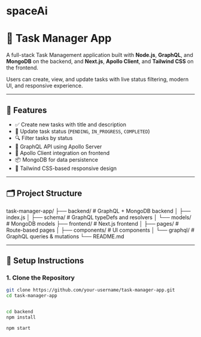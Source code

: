 # spaceAi

# 📝 Task Manager App

A full-stack Task Management application built with **Node.js**, **GraphQL**, and **MongoDB** on the backend, and **Next.js**, **Apollo Client**, and **Tailwind CSS** on the frontend.

Users can create, view, and update tasks with live status filtering, modern UI, and responsive experience.

---

## 📌 Features

- ✅ Create new tasks with title and description
- 🔄 Update task status (`PENDING`, `IN_PROGRESS`, `COMPLETED`)
- 🔍 Filter tasks by status
- 🚀 GraphQL API using Apollo Server
- 🧠 Apollo Client integration on frontend
- 📦 MongoDB for data persistence
- 🎨 Tailwind CSS-based responsive design

---

## 🗂️ Project Structure
task-manager-app/
├── backend/ # GraphQL + MongoDB backend
│ ├── index.js
│ ├── schema/ # GraphQL typeDefs and resolvers
│ └── models/ # MongoDB models
├── frontend/ # Next.js frontend
│ ├── pages/ # Route-based pages
│ ├── components/ # UI components
│ └── graphql/ # GraphQL queries & mutations
└── README.md




---

## 🔧 Setup Instructions

### 1. Clone the Repository

```bash
git clone https://github.com/your-username/task-manager-app.git
cd task-manager-app


cd backend
npm install

npm start


